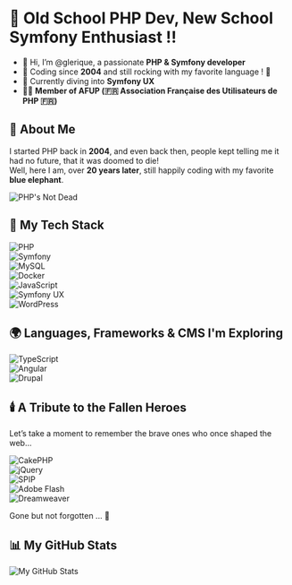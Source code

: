 # 👋 Old School PHP Dev, New School Symfony Enthusiast !!

- 👋 Hi, I’m @glerique, a passionate **PHP & Symfony developer**  
- 🚀 Coding since **2004** and still rocking with my favorite language ! 🐘
- 🌱 Currently diving into **Symfony UX**  
- 🦸‍♂️ **Member of AFUP (🇫🇷 Association Française des Utilisateurs de PHP 🇫🇷)**  


## 📝 About Me

I started PHP back in **2004**, and even back then, people kept telling me it had no future, that it was doomed to die!  
Well, here I am, over **20 years later**, still happily coding with my favorite **blue elephant**.  

![PHP's Not Dead](https://image.spreadshirtmedia.net/image-server/v1/compositions/T635A306PA7544PT17X191Y60D341863959W6717H6726CxFFFFFF%3AxE61779%3Ax1C2343/views/1,width=500,height=500,appearanceId=306,backgroundColor=ffffff/phps-not-dead-t-shirt-bio-crafter-stanley-stella-unisexe.jpg)


## 🐘 My Tech Stack

![PHP](https://img.shields.io/badge/PHP-777BB4?style=for-the-badge&logo=php&logoColor=white)<br />
![Symfony](https://img.shields.io/badge/Symfony-000000?style=for-the-badge&logo=symfony&logoColor=white)<br />
![MySQL](https://img.shields.io/badge/MySQL-4479A1?style=for-the-badge&logo=mysql&logoColor=white)<br />
![Docker](https://img.shields.io/badge/Docker-2496ED?style=for-the-badge&logo=docker&logoColor=white)<br />
![JavaScript](https://img.shields.io/badge/JavaScript-F7DF1E?style=for-the-badge&logo=javascript&logoColor=black)<br />
![Symfony UX](https://img.shields.io/badge/Symfony%20UX-000000?style=for-the-badge&logo=symfony&logoColor=white)<br />
![WordPress](https://img.shields.io/badge/WordPress-21759B?style=for-the-badge&logo=wordpress&logoColor=white)


## 🌍 Languages, Frameworks & CMS I'm Exploring

![TypeScript](https://img.shields.io/badge/TypeScript-3178C6?style=for-the-badge&logo=typescript&logoColor=white)<br />
![Angular](https://img.shields.io/badge/Angular-DD0031?style=for-the-badge&logo=angular&logoColor=white)<br />
![Drupal](https://img.shields.io/badge/Drupal-0077B5?style=for-the-badge&logo=drupal&logoColor=white)<br />


## 🕯️ A Tribute to the Fallen Heroes  
Let’s take a moment to remember the brave ones who once shaped the web...   

![CakePHP](https://img.shields.io/badge/CakePHP-D33C43?style=for-the-badge&logo=cakephp&logoColor=white)<br />
![jQuery](https://img.shields.io/badge/jQuery-0769AD?style=for-the-badge&logo=jquery&logoColor=white)<br />
![SPIP](https://img.shields.io/badge/SPIP-6E6E6E?style=for-the-badge&logo=spip&logoColor=white)<br />
![Adobe Flash](https://img.shields.io/badge/Adobe%20Flash-E34F26?style=for-the-badge&logo=adobe&logoColor=white)<br />
![Dreamweaver](https://img.shields.io/badge/Dreamweaver-35A700?style=for-the-badge&logo=adobe&logoColor=white)<br />

Gone but not forgotten ... 🫡


## 📊 My GitHub Stats

![My GitHub Stats](https://github-readme-stats.vercel.app/api?username=glerique&show_icons=true&theme=tokyonight)

<!---
glerique/glerique is a ✨ special ✨ repository because its `README.md` (this file) appears on your GitHub profile.
You can click the Preview link to take a look at your changes.
--->
